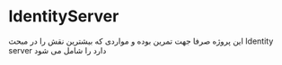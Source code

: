# IdentityServer
این پروژه صرفا جهت تمرین بوده و مواردی که بیشترین نقش را در مبحث Identity server دارد را شامل می شود
